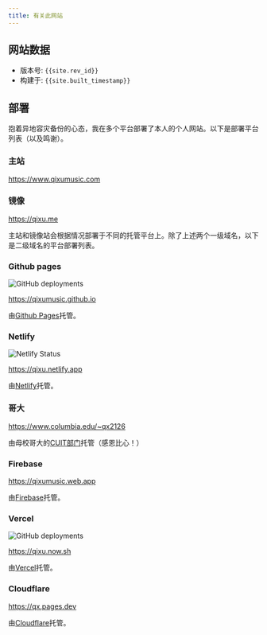 ```yaml
---
title: 有关此网站
---
```

## 网站数据

- 版本号: `{{site.rev_id}}`
- 构建于: `{{site.built_timestamp}}`

## 部署

抱着异地容灾备份的心态，我在多个平台部署了本人的个人网站。以下是部署平台列表（以及鸣谢）。

### 主站

<https://www.qixumusic.com>

### 镜像

<https://qixu.me>

主站和镜像站会根据情况部署于不同的托管平台上。除了上述两个一级域名，以下是二级域名的平台部署列表。

### Github pages

![GitHub deployments](https://img.shields.io/github/deployments/qixumusic/qixumusic.github.io/github-pages?style=flat-square)

<https://qixumusic.github.io>

由[Github Pages](https://pages.github.com/)托管。

### Netlify

![Netlify Status](https://api.netlify.com/api/v1/badges/31cd0ae2-d6fa-4211-a52d-d5155467f90e/deploy-status)

<https://qixu.netlify.app>

由[Netlify](https://www.netlify.com/)托管。

### 哥大

<https://www.columbia.edu/~qx2126>

由母校哥大的[CUIT部门](https://cuit.columbia.edu/)托管（感恩比心！）

### Firebase

<https://qixumusic.web.app>

由[Firebase](https://firebase.google.com)托管。

### Vercel

![GitHub deployments](https://img.shields.io/github/deployments/qixumusic/qixumusic.github.io/Production?style=flat-square)

<https://qixu.now.sh>

由[Vercel](https://vercel.com/)托管。

### Cloudflare

<https://qx.pages.dev>

由[Cloudflare](https://pages.dev/)托管。
